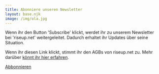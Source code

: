 ```yaml
---
title: Abonniere unseren Newsletter
layout: base.njk
image: /img/ola.jpg
---
```


Wenn ihr den Button 'Subscribe' klickt, werdet ihr zu unserem Newsletter bei 'riseup.net' weitergeleitet.
Dadurch erhaltet ihr Updates über seine Situation.

Wenn ihr diesen Link klickt, stimmt ihr den AGBs von riseup.net zu.
Mehr darüber [könnt ihr hier erfahren]( https://riseup.net/tos ).

<a class="f6 link dim ba bw1 ph3 pv2 mb2 dib black" href="https://lists.riseup.net/www/subscribe/freeolabini" target="_blank" rel="noopener noreferrer" id="subscribe-button">
  Abbonnieren
</a>
